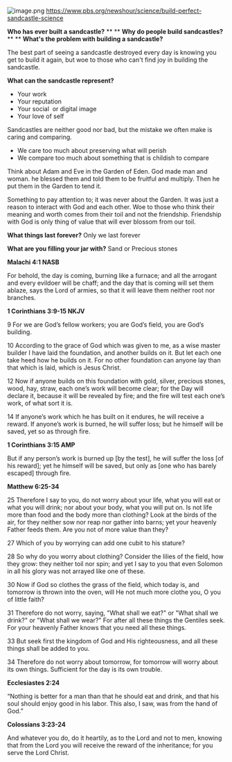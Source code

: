 ![image.png](image-2.png)
https://www.pbs.org/newshour/science/build-perfect-sandcastle-science

**Who has ever built a sandcastle?**
**
**
**Why do people build sandcastles?**
**
**
**What's the problem with building a sandcastle?**

The best part of seeing a sandcastle destroyed every day is knowing you get to build it again, but woe to those who can't find joy in building the sandcastle.

**What can the sandcastle represent?**

- Your work
- Your reputation
- Your social  or digital image
- Your love of self

Sandcastles are neither good nor bad, but the mistake we often make is caring and comparing.

- We care too much about preserving what will perish
- We compare too much about something that is childish to compare

Think about Adam and Eve in the Garden of Eden. God made man and woman. he blessed them and told them to be fruitful and multiply. Then he put them in the Garden to tend it.

Something to pay attention to; it was never about the Garden. It was just a reason to interact with God and each other. Woe to those who think their meaning and worth comes from their toil and not the friendship. Friendship with God is only thing of value that will ever blossom from our toil.

**What things last forever?**
Only we last forever

**What are you filling your jar with?**
Sand or Precious stones

**Malachi 4:1 NASB**

For behold, the day is coming, burning like a furnace; and all the arrogant and every evildoer will be chaff; and the day that is coming will set them ablaze, says the Lord of armies, so that it will leave them neither root nor branches.

**1 Corinthians 3:9-15 NKJV**

9 For we are God’s fellow workers; you are God’s field, you are God’s building.

10 According to the grace of God which was given to me, as a wise master builder I have laid the foundation, and another builds on it. But let each one take heed how he builds on it. For no other foundation can anyone lay than that which is laid, which is Jesus Christ.

12 Now if anyone builds on this foundation with gold, silver, precious stones, wood, hay, straw, each one’s work will become clear; for the Day will declare it, because it will be revealed by fire; and the fire will test each one’s work, of what sort it is.

14 If anyone’s work which he has built on it endures, he will receive a reward. If anyone’s work is burned, he will suffer loss; but he himself will be saved, yet so as through fire.

**1 Corinthians 3:15 AMP**

But if any person’s work is burned up [by the test], he will suffer the loss [of his reward]; yet he himself will be saved, but only as [one who has barely escaped] through fire.

**Matthew 6:25-34**

25 Therefore I say to you, do not worry about your life, what you will eat or what you will drink; nor about your body, what you will put on. Is not life more than food and the body more than clothing? Look at the birds of the air, for they neither sow nor reap nor gather into barns; yet your heavenly Father feeds them. Are you not of more value than they?

27 Which of you by worrying can add one cubit to his stature?

28 So why do you worry about clothing? Consider the lilies of the field, how they grow: they neither toil nor spin; and yet I say to you that even Solomon in all his glory was not arrayed like one of these.

30 Now if God so clothes the grass of the field, which today is, and tomorrow is thrown into the oven, will He not much more clothe you, O you of little faith?

31 Therefore do not worry, saying, "What shall we eat?" or "What shall we drink?" or "What shall we wear?" For after all these things the Gentiles seek. For your heavenly Father knows that you need all these things.

33 But seek first the kingdom of God and His righteousness, and all these things shall be added to you.

34 Therefore do not worry about tomorrow, for tomorrow will worry about its own things. Sufficient for the day is its own trouble.

**Ecclesiastes 2:24**

“Nothing is better for a man than that he should eat and drink, and that his soul should enjoy good in his labor. This also, I saw, was from the hand of God.”

**Colossians‬ ‭3:23-24‬**

And whatever you do, do it heartily, as to the Lord and not to men, knowing that from the Lord you will receive the reward of the inheritance; for you serve the Lord Christ.